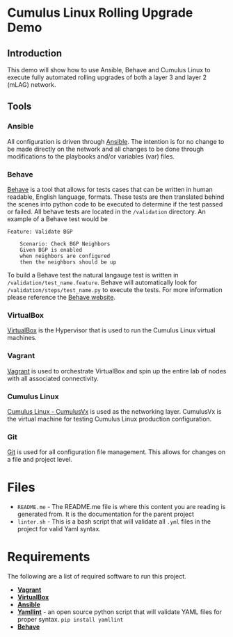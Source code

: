 # Cumulus Linux Rolling Upgrade Demo

## Introduction
This demo will show how to use Ansible, Behave and Cumulus Linux to execute fully automated rolling upgrades of both a layer 3 and layer 2 (mLAG) network. 

## Tools
### Ansible
All configuration is driven through [Ansible](http://ansible.com). The intention is for no change to be made directly on the network and all changes to be done through modifications to the playbooks and/or variables (var) files.
### Behave
[Behave](https://pythonhosted.org/behave/) is a tool that allows for tests cases that can be written in human readable, English language, formats. These tests are then translated behind the scenes into python code to be executed to determine if the test passed or failed. All behave tests are located in the `/validation` directory. An example of a Behave test would be
```
Feature: Validate BGP

    Scenario: Check BGP Neighbors
    Given BGP is enabled
    when neighbors are configured
    then the neighbors should be up
```
To build a Behave test the natural langauge test is written in `/validation/test_name.feature`. Behave will automatically look for `/validation/steps/test_name.py` to execute the tests. For more information please reference the [Behave website](https://pythonhosted.org/behave/).
### VirtualBox
[VirtualBox](https://www.virtualbox.org/wiki/Downloads) is the Hypervisor that is used to run the Cumulus Linux virtual machines.
### Vagrant
[Vagrant](https://www.vagrantup.com/) is used to orchestrate VirtualBox and spin up the entire lab of nodes with all associated connectivity. 
### Cumulus Linux
[Cumulus Linux - CumulusVx](http://cumulusnetworks.com/cumulus-vx/) is used as the networking layer. CumulusVx is the virtual machine for testing Cumulus Linux production configuration. 
### Git
[Git](https://git-scm.com/) is used for all configuration file management. This allows for changes on a file and project level. 

# Files
* `README.me` - The README.me file is where this content you are reading is generated from. It is the documentation for the parent project
* `linter.sh` - This is a bash script that will validate all `.yml` files in the project for valid Yaml syntax.

# Requirements
The following are a list of required software to run this project.
* **[Vagrant](https://www.vagrantup.com/)**
* **[VirtualBox](https://www.virtualbox.org/wiki/Downloads)**
* **[Ansible](http://ansible.com)**
* **[Yamllint](https://pypi.python.org/pypi/yamllint)** - an open source python script that will validate YAML files for proper syntax. `pip install yamllint` 
* **[Behave](https://pythonhosted.org/behave/install.html)**


